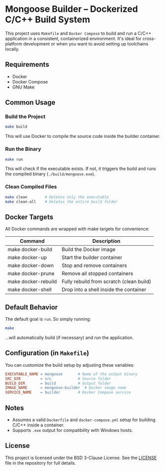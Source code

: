 # Mongoose Builder – Dockerized C/C++ Build System

This project uses `Makefile` and `Docker Compose` to build and run a C/C++ application in a consistent, containerized environment. It's ideal for cross-platform development or when you want to avoid setting up toolchains locally.

## Requirements

* Docker
* Docker Compose
* GNU Make

## Common Usage

### Build the Project

```bash
make build
```

This will use Docker to compile the source code inside the builder container.

### Run the Binary

```bash
make run
```

This will check if the executable exists. If not, it triggers the build and runs the compiled binary (`./build/mongoose.exe`).

### Clean Compiled Files

```bash
make clean        # Deletes only the executable
make clean-all    # Deletes the entire build folder
```

## Docker Targets

All Docker commands are wrapped with make targets for convenience:

| Command             | Description                              |
| ------------------- | ---------------------------------------- |
| make docker-build   | Build the Docker image                   |
| make docker-up      | Start the builder container              |
| make docker-down    | Stop and remove containers               |
| make docker-prune   | Remove all stopped containers            |
| make docker-rebuild | Fully rebuild from scratch (clean build) |
| make docker-shell   | Drop into a shell inside the container   |

## Default Behavior

The default goal is `run`. So simply running:

```bash
make
```

...will automatically build (if necessary) and run the application.

## Configuration (in `Makefile`)

You can customize the build setup by adjusting these variables:

```makefile
EXECUTABLE_NAME = mongoose       # Name of the output binary
SRC_DIR         = src            # Source folder
BUILD_DIR       = build          # Output folder
IMAGE_NAME      = mongoose-builder  # Docker image name
SERVICE_NAME    = builder        # Docker Compose service
```

## Notes

* Assumes a valid `Dockerfile` and `docker-compose.yml` setup for building C/C++ inside a container.
* Supports `.exe` output for compatibility with Windows hosts.

## License

This project is licensed under the BSD 3-Clause License. See the [LICENSE](LICENSE) file in the repository for full details.
